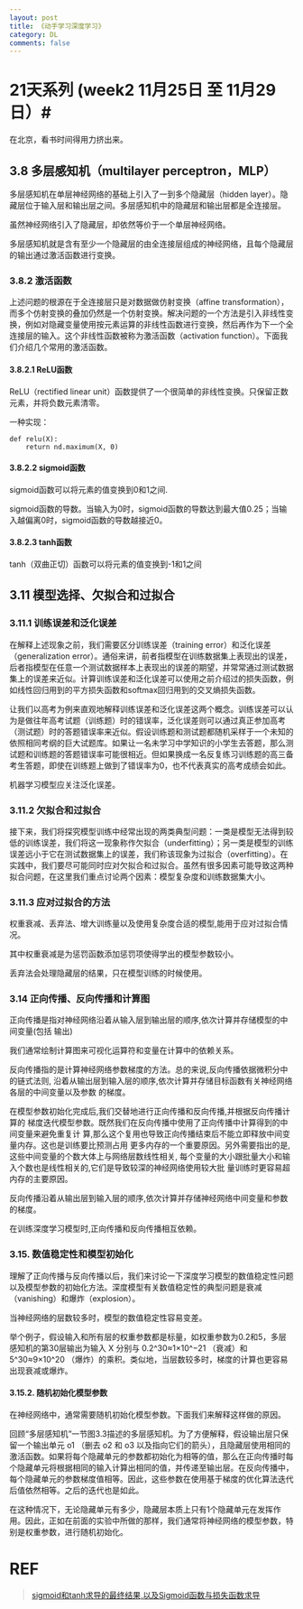 ```yaml
---
layout: post
title: 《动手学习深度学习》
category: DL
comments: false
---
```


# 21天系列 (week2 11月25日 至 11月29日）#

在北京，看书时间得用力挤出来。

## 3.8 多层感知机（multilayer perceptron，MLP）

多层感知机在单层神经网络的基础上引入了一到多个隐藏层（hidden layer）。隐藏层位于输入层和输出层之间。多层感知机中的隐藏层和输出层都是全连接层。

虽然神经网络引入了隐藏层，却依然等价于一个单层神经网络。

多层感知机就是含有至少一个隐藏层的由全连接层组成的神经网络，且每个隐藏层的输出通过激活函数进行变换。

### 3.8.2 激活函数
上述问题的根源在于全连接层只是对数据做仿射变换（affine transformation），而多个仿射变换的叠加仍然是一个仿射变换。解决问题的一个方法是引入非线性变换，例如对隐藏变量使用按元素运算的非线性函数进行变换，然后再作为下一个全连接层的输入。这个非线性函数被称为激活函数（activation function）。下面我们介绍几个常用的激活函数。

#### 3.8.2.1 ReLU函数
ReLU（rectified linear unit）函数提供了一个很简单的非线性变换。只保留正数元素，并将负数元素清零。

一种实现：

    def relu(X):
        return nd.maximum(X, 0)

#### 3.8.2.2 sigmoid函数
sigmoid函数可以将元素的值变换到0和1之间.

sigmoid函数的导数。当输入为0时，sigmoid函数的导数达到最大值0.25；当输入越偏离0时，sigmoid函数的导数越接近0。

#### 3.8.2.3 tanh函数
tanh（双曲正切）函数可以将元素的值变换到-1和1之间

## 3.11 模型选择、欠拟合和过拟合

### 3.11.1 训练误差和泛化误差
在解释上述现象之前，我们需要区分训练误差（training error）和泛化误差（generalization error）。通俗来讲，前者指模型在训练数据集上表现出的误差，后者指模型在任意一个测试数据样本上表现出的误差的期望，并常常通过测试数据集上的误差来近似。计算训练误差和泛化误差可以使用之前介绍过的损失函数，例如线性回归用到的平方损失函数和softmax回归用到的交叉熵损失函数。

让我们以高考为例来直观地解释训练误差和泛化误差这两个概念。训练误差可以认为是做往年高考试题（训练题）时的错误率，泛化误差则可以通过真正参加高考（测试题）时的答题错误率来近似。假设训练题和测试题都随机采样于一个未知的依照相同考纲的巨大试题库。如果让一名未学习中学知识的小学生去答题，那么测试题和训练题的答题错误率可能很相近。但如果换成一名反复练习训练题的高三备考生答题，即使在训练题上做到了错误率为0，也不代表真实的高考成绩会如此。

机器学习模型应关注泛化误差。

### 3.11.2 欠拟合和过拟合
接下来，我们将探究模型训练中经常出现的两类典型问题：一类是模型无法得到较低的训练误差，我们将这一现象称作欠拟合（underfitting）；另一类是模型的训练误差远小于它在测试数据集上的误差，我们称该现象为过拟合（overfitting）。在实践中，我们要尽可能同时应对欠拟合和过拟合。虽然有很多因素可能导致这两种拟合问题，在这里我们重点讨论两个因素：模型复杂度和训练数据集大小。

### 3.11.3 应对过拟合的方法
权重衰减、丢弃法、增大训练量以及使用复杂度合适的模型,能用于应对过拟合情况。

其中权重衰减是为惩罚函数添加惩罚项使得学出的模型参数较小。

丢弃法会处理隐藏层的结果，只在模型训练的时候使用。

### 3.14 正向传播、反向传播和计算图

正向传播是指对神经网络沿着从输入层到输出层的顺序,依次计算并存储模型的中间变量(包括
输出)

我们通常绘制计算图来可视化运算符和变量在计算中的依赖关系。

反向传播指的是计算神经网络参数梯度的方法。总的来说,反向传播依据微积分中的链式法则, 沿着从输出层到输入层的顺序,依次计算并存储目标函数有关神经网络各层的中间变量以及参数 的梯度。

在模型参数初始化完成后,我们交替地进行正向传播和反向传播,并根据反向传播计算的 梯度迭代模型参数。既然我们在反向传播中使用了正向传播中计算得到的中间变量来避免重复计 算,那么这个复用也导致正向传播结束后不能立即释放中间变量内存。这也是训练要比预测占用 更多内存的一个重要原因。另外需要指出的是,这些中间变量的个数大体上与网络层数线性相关, 每个变量的大小跟批量大小和输入个数也是线性相关的,它们是导致较深的神经网络使用较大批 量训练时更容易超内存的主要原因。

反向传播沿着从输出层到输入层的顺序,依次计算并存储神经网络中间变量和参数的梯度。

在训练深度学习模型时,正向传播和反向传播相互依赖。

### 3.15. 数值稳定性和模型初始化
理解了正向传播与反向传播以后，我们来讨论一下深度学习模型的数值稳定性问题以及模型参数的初始化方法。深度模型有关数值稳定性的典型问题是衰减（vanishing）和爆炸（explosion）。

当神经网络的层数较多时，模型的数值稳定性容易变差。

举个例子，假设输入和所有层的权重参数都是标量，如权重参数为0.2和5，多层感知机的第30层输出为输入 X 分别与 0.2^30≈1×10^−21 （衰减）和 5^30≈9×10^20 （爆炸）的乘积。类似地，当层数较多时，梯度的计算也更容易出现衰减或爆炸。

#### 3.15.2. 随机初始化模型参数
在神经网络中，通常需要随机初始化模型参数。下面我们来解释这样做的原因。

回顾“多层感知机”一节图3.3描述的多层感知机。为了方便解释，假设输出层只保留一个输出单元 o1 （删去 o2 和 o3 以及指向它们的箭头），且隐藏层使用相同的激活函数。如果将每个隐藏单元的参数都初始化为相等的值，那么在正向传播时每个隐藏单元将根据相同的输入计算出相同的值，并传递至输出层。在反向传播中，每个隐藏单元的参数梯度值相等。因此，这些参数在使用基于梯度的优化算法迭代后值依然相等。之后的迭代也是如此。

在这种情况下，无论隐藏单元有多少，隐藏层本质上只有1个隐藏单元在发挥作用。因此，正如在前面的实验中所做的那样，我们通常将神经网络的模型参数，特别是权重参数，进行随机初始化。

# REF
>[sigmoid和tanh求导的最终结果,以及Sigmoid函数与损失函数求导](https://blog.csdn.net/hhtnan/article/details/78316785)  